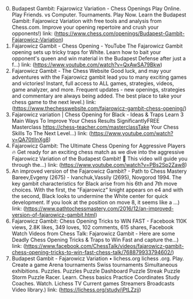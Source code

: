 ---
---
0. Budapest Gambit: Fajarowicz Variation - Chess Openings
Play Online. Play Friends. vs Computer. Tournaments. Play Now. Learn the Budapest Gambit: Fajarowicz Variation with free tools and analysis from Chess.com. Improve your opening repertoire and crush your opponents!)
link: (https://www.chess.com/openings/Budapest-Gambit-Fajarowicz-Variation)
1. Fajarowicz Gambit - Chess Opening - YouTube
The Fajarowicz Gambit opening sets up tricky traps for White. Learn how to bait your opponent's queen and win material in the Budapest Defense after just a f...)
link: (https://www.youtube.com/watch?v=QxAwSA79Bkw)
2. Fajarowicz Gambit - The Chess Website
Good luck, and may your adventures with the Fajarowicz gambit lead you to many exciting games and victories! Instant, full access to ALL games, strategies, videos, game analyzer, and more. Frequent updates - new openings, strategies and commentary are always being added. The best place to take your chess game to the next level.)
link: (https://www.thechesswebsite.com/fajarowicz-gambit-chess-opening/)
3. Fajarowicz variation | Chess Opening for Black - Ideas & Traps
Learn 3 Main Ways To Improve Your Chess Results SignificantlyFREE Masterclass https://chess-teacher.com/masterclassTake Your Chess Skills To The Next Level...)
link: (https://www.youtube.com/watch?v=QA70tIInXg8)
4. Fajarowicz Gambit: The Ultimate Chess Opening for Aggressive Players
🔥 Get ready for an exciting chess match as we dive into the aggressive Fajarowicz Variation of the Budapest Gambit! 🚀 This video will guide you through the...)
link: (https://www.youtube.com/watch?v=PBs2Sp2Zaw8)
5. An improved version of the Fajarowicz Gambit? - Path to Chess Mastery
Bareev,Evgeny (2675) - Ivanchuk,Vassily (2695), Novgorod 1994. The key gambit characteristics for Black arise from his 6th and 7th move choices. With the first, the "Fajarowicz" knight appears on e4 and with the second, Black looks to undermine the White center for quick development. If you look at the position on move 8, it seems like a ...)
link: (https://www.pathtochessmastery.com/2016/12/an-improved-version-of-fajarowicz-gambit.html)
6. Fajarowicz Gambit: Chess Opening Tricks to WIN FAST - Facebook
110K views, 2.8K likes, 349 loves, 102 comments, 615 shares, Facebook Watch Videos from Chess Talk: Fajarowicz Gambit - Here are some Deadly Chess Opening Tricks & Traps to Win Fast and capture the...)
link: (https://www.facebook.com/ChessTalk/videos/fajarowicz-gambit-chess-opening-tricks-to-win-fast-chess-talk/768879933794602/)
7. Budapest Gambit - Fajarowicz Variation • lichess.org
lichess .org. Play. Create a game Arena tournaments Swiss tournaments Simultaneous exhibitions. Puzzles. Puzzles Puzzle Dashboard Puzzle Streak Puzzle Storm Puzzle Racer. Learn. Chess basics Practice Coordinates Study Coaches. Watch. Lichess TV Current games Streamers Broadcasts Video library.)
link: (https://lichess.org/study/jPtLZzjj)
